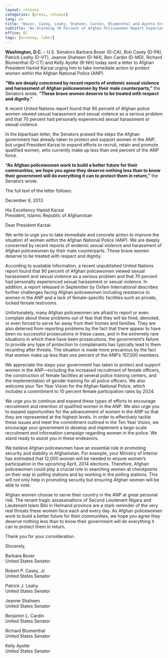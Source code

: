 ```yaml
---
layout: release
categories: [press, release]
lang: en
title: "Boxer, Casey, Leahy, Shaheen, Cardin, Blumenthal and Ayotte Urge President Hamid Karzai to Protect Women in the Afghan National Police  "
subtitle: "An Alarming 70 Percent of Afghan Policewomen Report Experiencing Sexual Harassment or Sexual Violence"
office: DC
tags: [economy, labor]
---
```


**Washington, D.C.** – U.S. Senators Barbara Boxer (D-CA), Bob Casey (D-PA), Patrick Leahy (D-VT), Jeanne Shaheen (D-NH), Ben Cardin (D-MD), Richard Blumenthal (D-CT) and Kelly Ayotte (R-NH) today sent a letter to Afghan President Hamid Karzai urging him to take immediate action to protect women within the Afghan National Police (ANP).   

**“We are deeply concerned by recent reports of endemic sexual violence and harassment of Afghan policewomen by their male counterparts,”** the Senators wrote. **“These brave women deserve to be treated with respect and dignity.”**   
  
A recent United Nations report found that 90 percent of Afghan police women viewed sexual harassment and sexual violence as a serious problem and that 70 percent had personally experienced sexual harassment or sexual violence.   
  
In the bipartisan letter, the Senators praised the steps the Afghan government has already taken to protect and support women in the ANP, but urged President Karzai to expand efforts to recruit, retain and promote qualified women, who currently make up less than one percent of the ANP force.   

**“As Afghan policewomen work to build a better future for their communities, we hope you agree they deserve nothing less than to know their government will do everything it can to protect them in return,”** the Senators wrote.   
  
The full text of the letter follows:   
  
December 6, 2013   
  
His Excellency Hamid Karzai   
President, Islamic Republic of Afghanistan   
  
Dear President Karzai:   
  
We write to urge you to take immediate and concrete action to improve the situation of women within the Afghan National Police (ANP). We are deeply concerned by recent reports of endemic sexual violence and harassment of Afghan policewomen by their male counterparts. These brave women deserve to be treated with respect and dignity.   
  
According to available information, a recent unpublished United Nations report found that 90 percent of Afghan policewomen viewed sexual harassment and sexual violence as a serious problem and that 70 percent had personally experienced sexual harassment or sexual violence. In addition, a report released in September by Oxfam International describes further challenges facing Afghan policewomen including resistance to women in the ANP and a lack of female-specific facilities such as private, locked female restrooms.   
  
Unfortunately, many Afghan policewomen are afraid to report or even complain about these problems out of fear that they will be fired, demoted, or even forced to serve far away from their homes and families. They are also deterred from reporting problems by the fact that there appear to have been no successful prosecutions in these cases, and in the extremely rare situations in which there have been prosecutions, the government’s failure to provide any type of protection to complainants has typically lead to them recanting after threats. The situation is made more precarious by the fact that women make up less than one percent of the ANP’s 157,000 members.   
  
We appreciate the steps your government has taken to protect and support women in the ANP—including the increased recruitment of female officers, the construction of female facilities at several police training centers, and the implementation of gender training for all police officers. We also welcome your Ten Year Vision for the Afghan National Police, which includes a commitment to 10 percent female participation rates by 2024.   
  
We urge you to continue and expand these types of efforts to encourage recruitment and retention of qualified women in the ANP. We also urge you to expand opportunities for the advancement of women in the ANP so that they are represented at the highest levels. In order to effectively tackle these issues and meet the commitment outlined in the Ten Year Vision, we encourage your government to develop and implement a large-scale recruitment and information campaign regarding women in the police. We stand ready to assist you in these endeavors.   
  
We believe Afghan policewomen have an essential role in promoting security and stability in Afghanistan. For example, your Ministry of Interior has estimated that 12,000 women will be needed to ensure women’s participation in the upcoming April, 2014 elections. Therefore, Afghan policewomen could play a crucial role in searching women at checkpoints on their way to polling stations and by working in the polling stations. This will not only help in promoting security but ensuring Afghan women will be able to vote.   
  
Afghan women choose to serve their country in the ANP at great personal risk. The recent tragic assassinations of Second Lieutenant Nigara and Lieutenant Islam Bibi in Helmand province are a stark reminder of the very real threats these women face each and every day. As Afghan policewomen work to build a better future for their communities, we hope you agree they deserve nothing less than to know their government will do everything it can to protect them in return.   
  
Thank you for your consideration.   
  
Sincerely,   
  
Barbara Boxer   
United States Senator   
  
Robert P. Casey, Jr.   
United States Senator   
  
Patrick J. Leahy   
United States Senator   
  
Jeanne Shaheen   
United States Senator   
  
Benjamin L. Cardin   
United States Senator   
  
Richard Blumenthal   
United States Senator   
  
Kelly Ayotte   
United States Senator 
